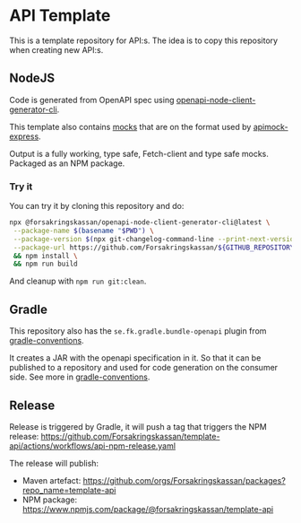 # API Template

This is a template repository for API:s. The idea is to copy this repository when creating new API:s.

## NodeJS

Code is generated from OpenAPI spec using [openapi-node-client-generator-cli](https://github.com/Forsakringskassan/openapi-node-client-generator-cli).

This template also contains [mocks](/src/mock) that are on the format used by [apimock-express](https://github.com/Forsakringskassan/apimock-express).

Output is a fully working, type safe, Fetch-client and type safe mocks. Packaged as an NPM package.

### Try it

You can try it by cloning this repository and do:

```sh
npx @forsakringskassan/openapi-node-client-generator-cli@latest \
 --package-name $(basename "$PWD") \
 --package-version $(npx git-changelog-command-line --print-next-version) \
 --package-url https://github.com/Forsakringskassan/${GITHUB_REPOSITORY} \
 && npm install \
 && npm run build
```

And cleanup with `npm run git:clean`.

## Gradle

This repository also has the `se.fk.gradle.bundle-openapi` plugin from [gradle-conventions](https://github.com/Forsakringskassan/gradle-conventions).

It creates a JAR with the openapi specification in it. So that it can be published to a repository and used for code generation on the consumer side. See more in [gradle-conventions](https://github.com/Forsakringskassan/gradle-conventions).

## Release

Release is triggered by Gradle, it will push a tag that triggers the NPM release: <https://github.com/Forsakringskassan/template-api/actions/workflows/api-npm-release.yaml>

The release will publish:

- Maven artefact: <https://github.com/orgs/Forsakringskassan/packages?repo_name=template-api>
- NPM package: <https://www.npmjs.com/package/@forsakringskassan/template-api>

